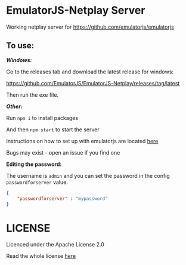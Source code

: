 # EmulatorJS-Netplay Server

Working netplay server for https://github.com/emulatorjs/emulatorjs

## To use:

***Windows:***

Go to the releases tab and download the latest release for windows:

https://github.com/EmulatorJS/EmulatorJS-Netplay/releases/tag/latest

Then run the exe file.

***Other:***

Run `npm i` to install packages

And then `npm start` to start the server

Instructions on how to set up with emulatorjs are located [here](https://emulatorjs.org/docs4devs/Netplay.html)

Bugs may exist - open an issue if you find one


**Editing the password:**

The username is `admin` and you can set the password in the config `passwordforserver` value.

```json
{
    "passwordforserver" : "mypassword"
}
```


# LICENSE

Licenced under the Apache License 2.0

Read the whole license [here](LICENSE)
